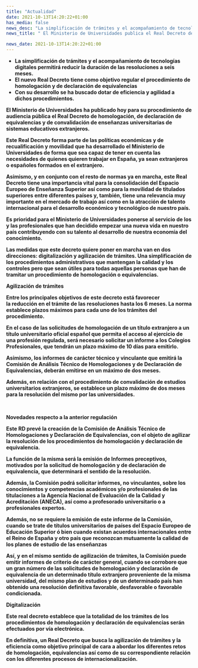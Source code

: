 ```yaml
---
title: "Actualidad"   
date: 2021-10-13T14:20:22+01:00
has_media: false
news_desc: "La simplificación de trámites y el acompañamiento de tecnologías digitales permitirá reducir la duración de las resoluciones a seis meses. El nuevo Real Decreto tiene como objetivo regular el procedimiento de homologación y de declaración de equivalencias Con su desarrollo se ha buscado dotar de eficiencia y agilidad a dichos procedimientos."
news_title: " El Ministerio de Universidades publica el Real Decreto de Homologaciones y Equivalencias en audiencia pública."

news_date: 2021-10-13T14:20:22+01:00
---
```

<ul>
<li><b>La simplificaci&oacute;n de tr&aacute;mites y el acompa&ntilde;amiento de tecnolog&iacute;as digitales permitir&aacute;<span>&nbsp;</span><b>reducir la duraci&oacute;n de las resoluciones a seis meses.</b></li>
<li><b>El nuevo Real Decreto tiene como objetivo regular el procedimiento de homologaci&oacute;n y de declaraci&oacute;n de equivalencias</b></li>
<li><b>Con su desarrollo se ha buscado dotar de eficiencia y agilidad a dichos procedimientos.</b></li>
</ul>
<p>El Ministerio de Universidades ha publicado hoy para su procedimiento de audiencia p&uacute;blica el Real Decreto de homologaci&oacute;n, de declaraci&oacute;n de equivalencias y de convalidaci&oacute;n de ense&ntilde;anzas universitarias de sistemas educativos extranjeros.</p>
<p>Este Real Decreto forma parte de las pol&iacute;ticas econ&oacute;micas y de recualificaci&oacute;n y movilidad que ha desarrollado el Ministerio de Universidades de forma que sea capaz de tener en cuenta las necesidades de quienes quieren trabajar en Espa&ntilde;a, ya sean extranjeros o espa&ntilde;oles formados en el extranjero.</p>
<p>Asimismo, y en conjunto con el resto de normas ya en marcha, este Real Decreto tiene una importancia vital para la consolidaci&oacute;n del Espacio Europeo de Ense&ntilde;anza Superior as&iacute; como para la movilidad de titulados superiores entre diferentes pa&iacute;ses y, tambi&eacute;n, tiene una relevancia muy importante en el mercado de trabajo as&iacute; como en la atracci&oacute;n de talento internacional para el desarrollo econ&oacute;mico y tecnol&oacute;gico de nuestro pa&iacute;s.</p>
<p>Es prioridad para el Ministerio de Universidades ponerse al servicio de los y las profesionales que han decidido empezar una nueva vida en nuestro pa&iacute;s contribuyendo con su talento al desarrollo de nuestra econom&iacute;a del conocimiento.</p>
<p>Las medidas que este decreto quiere poner en marcha van en dos direcciones: digitalizaci&oacute;n y agilizaci&oacute;n de tr&aacute;mites. Una simplificaci&oacute;n de los procedimientos administrativos que mantengan la calidad y los controles pero que sean &uacute;tiles para todas aquellas personas que han de tramitar un procedimiento de homologaci&oacute;n o equivalencias.</p>
<p><b>Agilizaci&oacute;n de tr&aacute;mites</b></p>
<p>Entre los principales objetivos de este decreto est&aacute; favorecer la<span>&nbsp;</span><b>reducci&oacute;n en el tr&aacute;mite de las resoluciones hasta los 6 meses</b>. La norma establece plazos m&aacute;ximos para cada uno de los tr&aacute;mites del procedimiento.</p>
<p>En el caso de las solicitudes de homologaci&oacute;n de un t&iacute;tulo extranjero a un t&iacute;tulo universitario oficial espa&ntilde;ol que permita el acceso al ejercicio de una profesi&oacute;n regulada, ser&aacute; necesario solicitar un informe a los Colegios Profesionales, que tendr&aacute;n un plazo m&aacute;ximo de 10 d&iacute;as para emitirlo.</p>
<p>Asimismo, los informes de car&aacute;cter t&eacute;cnico y vinculante que emitir&aacute; la Comisi&oacute;n de An&aacute;lisis T&eacute;cnico de Homologaciones y de Declaraci&oacute;n de Equivalencias, deber&aacute;n emitirse en un m&aacute;ximo de dos meses.</p>
<p>Adem&aacute;s, en relaci&oacute;n con el procedimiento de convalidaci&oacute;n de estudios universitarios extranjeros, se establece un plazo m&aacute;ximo de dos meses para la resoluci&oacute;n del mismo por las universidades.</p>
<p><b>&nbsp;</b></p>
<p><b>Novedades respecto a la anterior regulaci&oacute;n</b></p>
<p>Este RD prev&eacute; la creaci&oacute;n de la Comisi&oacute;n de An&aacute;lisis T&eacute;cnico de Homologaciones y Declaraci&oacute;n de Equivalencias, con el objeto de agilizar la resoluci&oacute;n de los procedimientos de homologaci&oacute;n y declaraci&oacute;n de equivalencia.</p>
<p>La funci&oacute;n de la misma ser&aacute; la emisi&oacute;n de Informes preceptivos, motivados por la solicitud de homologaci&oacute;n y de declaraci&oacute;n de equivalencia, que determinar&aacute; el sentido de la resoluci&oacute;n.</p>
<p>Adem&aacute;s, la Comisi&oacute;n podr&aacute; solicitar informes, no vinculantes, sobre los conocimientos y competencias acad&eacute;micos y/o profesionales de las titulaciones a la Agencia Nacional de Evaluaci&oacute;n de la Calidad y Acreditaci&oacute;n (ANECA), as&iacute; como a profesorado universitario o a profesionales expertos.</p>
<p>Adem&aacute;s, no se requiere la emisi&oacute;n de este informe de la Comisi&oacute;n, cuando se trate de t&iacute;tulos universitarios de pa&iacute;ses del Espacio Europeo de Educaci&oacute;n Superior &oacute; bien cuando existan acuerdos internacionales entre el Reino de Espa&ntilde;a y otro pa&iacute;s que reconozcan mutuamente la calidad de los planes de estudio de las ense&ntilde;anzas</p>
<p>As&iacute;, y en el mismo sentido de agilizaci&oacute;n de tr&aacute;mites, la Comisi&oacute;n puede emitir informes de criterio de car&aacute;cter general, cuando se corrobore que un gran n&uacute;mero de las solicitudes de homologaci&oacute;n y declaraci&oacute;n de equivalencia de un determinado t&iacute;tulo extranjero proveniente de la misma universidad, del mismo plan de estudios y de un determinado pa&iacute;s han obtenido una resoluci&oacute;n definitiva favorable, desfavorable o favorable condicionada.</p>
<p><b>Digitalizaci&oacute;n</b></p>
<p>Este real decreto establece que la totalidad de los tr&aacute;mites de los procedimientos de homologaci&oacute;n y declaraci&oacute;n de equivalencias ser&aacute;n efectuados por v&iacute;a electr&oacute;nica.</p>
<p>En definitiva, un Real Decreto que busca la agilizaci&oacute;n de tr&aacute;mites y la eficiencia como objetivo principal de cara a abordar los diferentes retos de homologaci&oacute;n, equivalencias as&iacute; como de su correspondiente relaci&oacute;n con los diferentes procesos de internacionalizaci&oacute;n.</p>